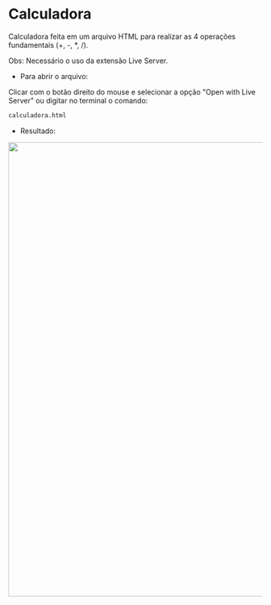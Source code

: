 # Calculadora

Calculadora feita em um arquivo HTML para realizar as 4 operações fundamentais (+, -, *, /).

Obs: Necessário o uso da extensão Live Server.

- Para abrir o arquivo:

Clicar com o botão direito do mouse e selecionar a opção "Open with Live Server" ou digitar no terminal o comando:

```bash
calculadora.html
```

- Resultado:

<sapn>
      <img src="https://user-images.githubusercontent.com/85804895/137132685-468ec0ce-59d6-4c69-b0bb-65fa66be2fc0.gif", width=900>
</span>
